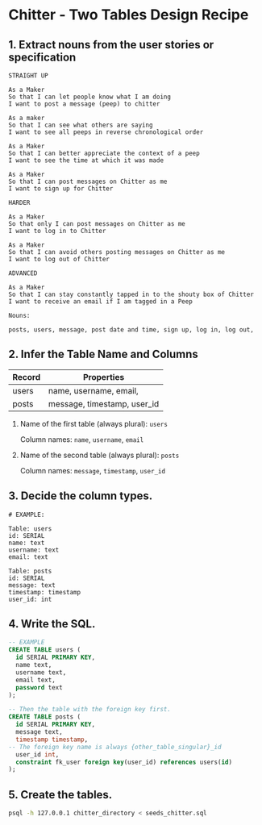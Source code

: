 # Chitter - Two Tables Design Recipe
## 1. Extract nouns from the user stories or specification

```
STRAIGHT UP

As a Maker
So that I can let people know what I am doing  
I want to post a message (peep) to chitter

As a maker
So that I can see what others are saying  
I want to see all peeps in reverse chronological order

As a Maker
So that I can better appreciate the context of a peep
I want to see the time at which it was made

As a Maker
So that I can post messages on Chitter as me
I want to sign up for Chitter

HARDER

As a Maker
So that only I can post messages on Chitter as me
I want to log in to Chitter

As a Maker
So that I can avoid others posting messages on Chitter as me
I want to log out of Chitter

ADVANCED

As a Maker
So that I can stay constantly tapped in to the shouty box of Chitter
I want to receive an email if I am tagged in a Peep
```

```
Nouns:

posts, users, message, post date and time, sign up, log in, log out,
```

## 2. Infer the Table Name and Columns

| Record                | Properties                     |
| --------------------- | ------------------------------ |
| users                 | name, username, email,         |
| posts                 | message, timestamp, user_id      |

1. Name of the first table (always plural): `users` 

    Column names: `name`, `username`, `email`

2. Name of the second table (always plural): `posts` 

    Column names: `message`, `timestamp`, `user_id`

## 3. Decide the column types.
```
# EXAMPLE:

Table: users
id: SERIAL
name: text
username: text
email: text

Table: posts
id: SERIAL
message: text
timestamp: timestamp
user_id: int

```

## 4. Write the SQL.

```sql
-- EXAMPLE
CREATE TABLE users (
  id SERIAL PRIMARY KEY,
  name text,
  username text,
  email text,
  password text
);

-- Then the table with the foreign key first.
CREATE TABLE posts (
  id SERIAL PRIMARY KEY,
  message text,
  timestamp timestamp,
-- The foreign key name is always {other_table_singular}_id
  user_id int,
  constraint fk_user foreign key(user_id) references users(id)
);

```

## 5. Create the tables.

```bash
psql -h 127.0.0.1 chitter_directory < seeds_chitter.sql
```